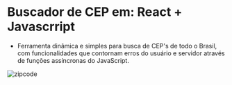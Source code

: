 # Buscador de CEP em: React + Javascrript
* Ferramenta dinâmica e simples para busca de CEP's de todo o Brasil, com funcionalidades que contornam erros do usuário e servidor através de
  funções assíncronas do JavaScript.


![zipcode](https://github.com/Bruhnodev17/zip-code-finder/assets/150696467/4bf1877d-6cb6-4aca-9cf6-d11d7deaf2c8)
